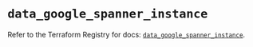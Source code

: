 # `data_google_spanner_instance`

Refer to the Terraform Registry for docs: [`data_google_spanner_instance`](https://registry.terraform.io/providers/drfaust92/google/4.16.4/docs/data-sources/spanner_instance).
